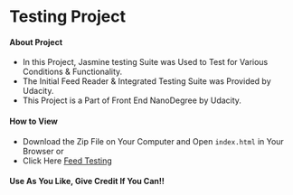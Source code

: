 # Testing Project

#### About Project

* In this Project, Jasmine testing Suite was Used to Test for Various Conditions & Functionality.
* The Initial Feed Reader & Integrated Testing Suite was Provided by Udacity.
* This Project is a Part of Front End NanoDegree by Udacity.

#### How to View

* Download the Zip File on Your Computer and Open `index.html` in Your Browser
or
* Click Here [Feed Testing](http://gokuldh.github.io/Feed)

#### Use As You Like, Give Credit If You Can!!
